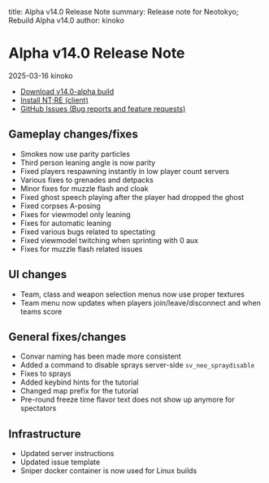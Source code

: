 title: Alpha v14.0 Release Note
summary: Release note for Neotokyo; Rebuild Alpha v14.0
author: kinoko

# Alpha v14.0 Release Note
2025-03-16 kinoko

* [Download v14.0-alpha build](https://github.com/NeotokyoRebuild/neo/releases/tag/v14.0-alpha)
* [Install NT;RE (client)](/guide/install/)
* [GitHub Issues (Bug reports and feature requests)](https://github.com/NeotokyoRebuild/neo/issues)

## Gameplay changes/fixes

* Smokes now use parity particles
* Third person leaning angle is now parity
* Fixed players respawning instantly in low player count servers
* Various fixes to grenades and detpacks
* Minor fixes for muzzle flash and cloak
* Fixed ghost speech playing after the player had dropped the ghost
* Fixed corpses A-posing
* Fixes for viewmodel only leaning
* Fixes for automatic leaning
* Fixed various bugs related to spectating
* Fixed viewmodel twitching when sprinting with 0 aux
* Fixes for muzzle flash related issues

## UI changes

* Team, class and weapon selection menus now use proper textures
* Team menu now updates when players join/leave/disconnect and when teams score

## General fixes/changes

* Convar naming has been made more consistent
* Added a command to disable sprays server-side `sv_neo_spraydisable`
* Fixes to sprays
* Added keybind hints for the tutorial
* Changed map prefix for the tutorial
* Pre-round freeze time flavor text does not show up anymore for spectators

## Infrastructure

* Updated server instructions
* Updated issue template 
* Sniper docker container is now used for Linux builds